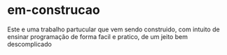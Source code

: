 # em-construcao
Este e uma trabalho partucular que vem sendo construido, com intuito de ensinar programação de forma facil e pratico, de um jeito bem descomplicado
